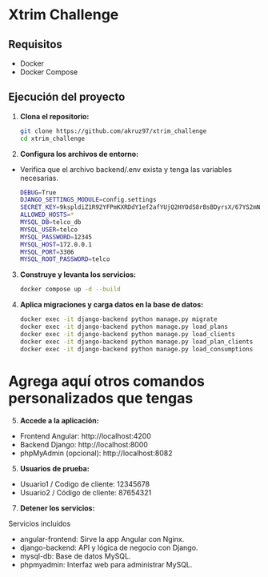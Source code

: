 # Xtrim Challenge

## Requisitos

- Docker
- Docker Compose

## Ejecución del proyecto

1. **Clona el repositorio:**
   ```sh
   git clone https://github.com/akruz97/xtrim_challenge
   cd xtrim_challenge

2. **Configura los archivos de entorno:**

- Verifica que el archivo backend/.env exista y tenga las variables necesarias.
    ```sh
    DEBUG=True
    DJANGO_SETTINGS_MODULE=config.settings
    SECRET_KEY=9kspldiZ1R92YFPmKXRDdY1ef2afYUjQ2HYOdS8rBsBDyrsX/67YS2mNasE6owh0
    ALLOWED_HOSTS=*
    MYSQL_DB=telco_db
    MYSQL_USER=telco
    MYSQL_PASSWORD=12345
    MYSQL_HOST=172.0.0.1
    MYSQL_PORT=3306
    MYSQL_ROOT_PASSWORD=telco


3. **Construye y levanta los servicios:**
    ```sh
    docker compose up -d --build

4. **Aplica migraciones y carga datos en la base de datos:**
    ```sh
    docker exec -it django-backend python manage.py migrate
    docker exec -it django-backend python manage.py load_plans
    docker exec -it django-backend python manage.py load_clients
    docker exec -it django-backend python manage.py load_plan_clients
    docker exec -it django-backend python manage.py load_consumptions
# Agrega aquí otros comandos personalizados que tengas

5. **Accede a la aplicación:**

- Frontend Angular: http://localhost:4200
- Backend Django: http://localhost:8000
- phpMyAdmin (opcional): http://localhost:8082

5. **Usuarios de prueba:**

- Usuario1 / Codigo de cliente: 12345678
- Usuario2 / Código de cliente: 87654321

7. **Detener los servicios:**

Servicios incluidos
- angular-frontend: Sirve la app Angular con Nginx.
- django-backend: API y lógica de negocio con Django.
- mysql-db: Base de datos MySQL.
- phpmyadmin: Interfaz web para administrar MySQL.
